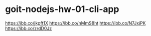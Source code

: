 # goit-nodejs-hw-01-cli-app
https://ibb.co/jkpft1X
https://ibb.co/nMmS8ht
https://ibb.co/N7JxjPK
https://ibb.co/zrdD0Jz
